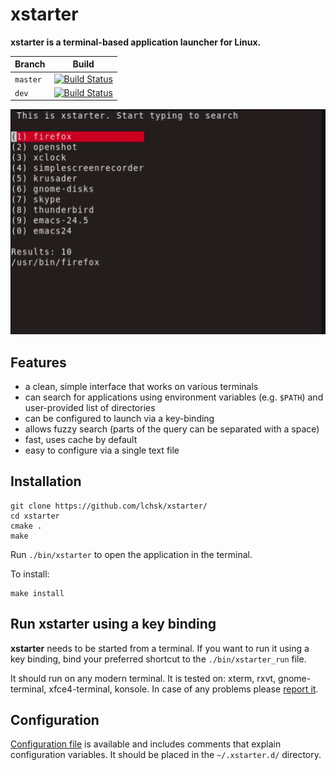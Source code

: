 # xstarter

**xstarter is a terminal-based application launcher for Linux.**

| Branch | Build |
| --- | --- |
|`master`|[![Build Status](https://travis-ci.org/lchsk/xstarter.svg?branch=master)](https://travis-ci.org/lchsk/xstarter)|
|`dev`|[![Build Status](https://travis-ci.org/lchsk/xstarter.svg?branch=dev)](https://travis-ci.org/lchsk/xstarter)|

![xstarter](xstarter.gif)

## Features

* a clean, simple interface that works on various terminals
* can search for applications using environment variables (e.g. `$PATH`) and user-provided list of directories
* can be configured to launch via a key-binding
* allows fuzzy search (parts of the query can be separated with a space)
* fast, uses cache by default
* easy to configure via a single text file

## Installation

```
git clone https://github.com/lchsk/xstarter/
cd xstarter
cmake .
make
```

Run `./bin/xstarter` to open the application in the terminal.

To install:

```
make install
```

## Run xstarter using a key binding

**xstarter** needs to be started from a terminal. If you want to run it using a key binding, bind your preferred shortcut to the `./bin/xstarter_run` file.

It should run on any modern terminal. It is tested on: xterm, rxvt, gnome-terminal, xfce4-terminal, konsole. In case of any problems please [report it](https://github.com/lchsk/xstarter/issues/new).

## Configuration

[Configuration file](./xstarter.conf) is available and includes comments that explain configuration variables. It should be placed in the `~/.xstarter.d/` directory.
